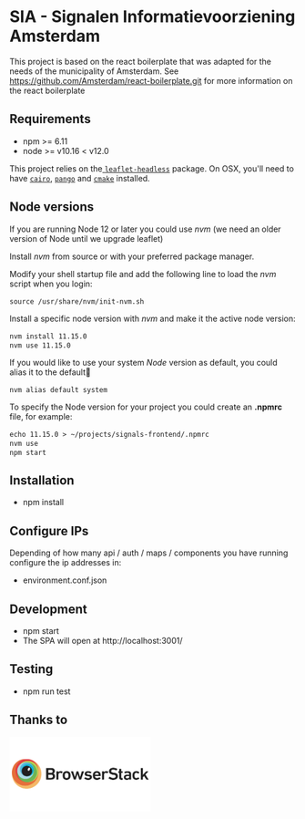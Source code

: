 
# SIA - Signalen Informatievoorziening Amsterdam

This project is based on the react boilerplate that was adapted for the needs of the municipality of Amsterdam.
See https://github.com/Amsterdam/react-boilerplate.git for more information on the react boilerplate

## Requirements

  -  npm >= 6.11
  -  node >= v10.16 < v12.0

This project relies on the[ `leaflet-headless`](https://www.npmjs.com/package/leaflet-headless) package. On OSX, you'll need to have [`cairo`](https://formulae.brew.sh/formula/cairo), [`pango`](https://formulae.brew.sh/formula/pango) and [`cmake`](https://formulae.brew.sh/formula/cmake) installed.

## Node versions

If you are running Node 12 or later you could use *nvm* (we need an older version of Node until we upgrade leaflet)

Install *nvm* from source or with your preferred package manager.

Modify your shell startup file and add the following line to load the *nvm* script when you login:

    source /usr/share/nvm/init-nvm.sh

Install a specific node version with *nvm* and make it the active node version:

    nvm install 11.15.0
    nvm use 11.15.0

If you would like to use your system *Node* version as default, you could alias it to the default🐚

    nvm alias default system

To specify the Node version for your project you could create an **.npmrc** file, for example:

    echo 11.15.0 > ~/projects/signals-frontend/.npmrc
    nvm use
    npm start

## Installation

  -  npm install

## Configure IPs

Depending of how many api / auth / maps / components you have running configure the ip addresses in:

  - environment.conf.json

## Development

  - npm start
  - The SPA will open at http://localhost:3001/

## Testing

  - npm run test

## Thanks to
<a href="http://browserstack.com/"><img src="src/images/browserstack-logo-600x315.png" height="130" alt="BrowserStack Logo" /></a>
